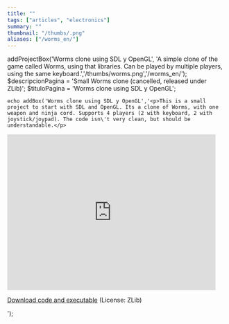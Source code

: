 ```yaml
---
title: ""
tags: ["articles", "electronics"]
summary: ""
thumbnail: "/thumbs/.png"
aliases: ["/worms_en/"]
---
```

addProjectBox('Worms clone using SDL y OpenGL', 'A simple clone of the game called Worms, using that libraries. Can be played by multiple players, using the same keyboard.','/thumbs/worms.png','/worms_en/');
$descripcionPagina = 'Small Worms clone (cancelled, released under ZLib)';
	$tituloPagina = 'Worms clone using SDL y OpenGL';
	
	echo addBox('Worms clone using SDL y OpenGL','<p>This is a small project to start with SDL and OpenGL. Its a clone of Worms, with one weapon and ninja cord. Supports 4 players (2 with keyboard, 2 with joystick/joypad). The code isn\'t very clean, but should be understandable.</p>
<iframe width="480" height="360" src="http://www.youtube.com/embed/QNa76bQrdOM?rel=0" frameborder="0" allowfullscreen></iframe>
<p><a href="/downloads/wc.zip" >Download code and executable</a> (License: ZLib)</p>');

